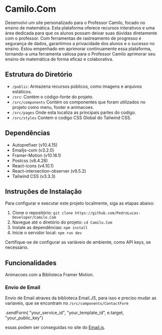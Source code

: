 # Camilo.Com

Desenvolvi um site personalizado para o Professor Camilo, focado no ensino de matemática. Esta plataforma oferece recursos interativos e uma área dedicada para que os alunos possam deixar suas dúvidas diretamente com o professor. Com ferramentas de rastreamento de progresso e segurança de dados, garantimos a privacidade dos alunos e o sucesso no ensino. Estou empenhado em aprimorar continuamente essa plataforma, tornando-a uma ferramenta valiosa para o Professor Camilo aprimorar seu ensino de matemática de forma eficaz e colaborativa.

## Estrutura do Diretório

- `/public`: Armazena recursos públicos, como imagens e arquivos estáticos.
- `/src`: Contém o código-fonte do projeto.
- `/src/components` Contém os componentes que foram utilizados no projeto como menu, footer e animacoes.
- `/src/pages` Onde esta localiza as principais partes do codigo.
- `/src/styles` Contem o codigo CSS Global do Tailwind CSS.

## Dependências

- Autoprefixer (v10.4.15)
- Emailjs-com (v3.2.0)
- Framer-Motion (v10.16.1)
- Postcss (v8.4.28)
- React-icons (v4.10.1)
- React-intersection-observer (v9.5.2)
- Tailwind CSS (v3.3.3)

## Instruções de Instalação

Para configurar e executar este projeto localmente, siga as etapas abaixo:

1. Clone o repositório: `git clone https://github.com/PedroLucas-Developer/Camilo.Com`
2. Navegue até o diretório do projeto: `cd Camilo.Com`
3. Instale as dependências: `npm install`
4. Inicie o servidor local: `npm run dev`

Certifique-se de configurar as variáveis de ambiente, como API keys, se necessário.

## Funcionalidades

Animacoes com a Biblioteca Framer Motion.

### Envio de Email

Envio de Email atraves da biblioteca Email.JS, para isso e preciso mudar as variaveis, que se encontram no `/src/components/ContactForm` 

.sendForm( "your_service_id", "your_template_id", e.target, "your_public_key")

essas podem ser conseguidas no site do [Email.js](https://www.emailjs.com/).



